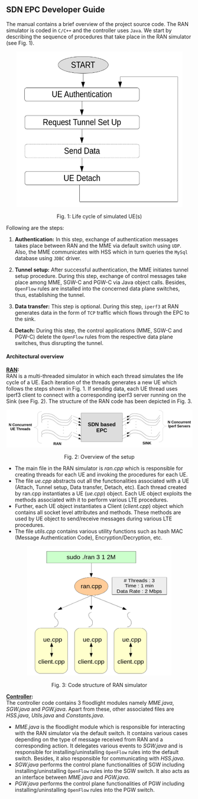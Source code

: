 ## SDN EPC Developer Guide

The manual contains a brief overview of the project source code. The RAN simulator is coded in `C/C++` and the controller uses `Java`. We start by describing the sequence of procedures that take place in the RAN simulator (see Fig. 1).

<div align="center">
<img src="ue_life_cycle.png" alt="Fig. 1: Life cycle of a simulated UE" width="450" height="420" />
</div>
<p align="center">Fig. 1: Life cycle of simulated UE(s)</p>

Following are the steps:

1. **Authentication:** In this step, exchange of authentication messages takes place between RAN and the MME via default switch using `UDP`. Also, the MME communicates with HSS which in turn queries the `MySql` database using `JDBC` driver.

2. **Tunnel setup:** After successful authentication, the MME initiates tunnel setup procedure. During this step, exchange of control messages take place among MME, SGW-C and PGW-C via Java object calls. Besides, `OpenFlow` rules are installed into the concerned data plane switches, thus, establishing the tunnel.

3. **Data transfer:** This step is optional. During this step, `iperf3` at RAN generates data in the form of `TCP` traffic which flows through the EPC to the sink.

4. **Detach:** During this step, the control applications (MME, SGW-C and PGW-C) delete the `OpenFlow` rules from the respective data plane switches, thus disrupting the tunnel.

#### Architectural overview ####

**<u>RAN</u>:**  
RAN is a multi-threaded simulator in which each thread simulates the life cycle of a UE. Each iteration of the threads generates a new UE which follows the steps shown in Fig. 1. If sending data, each UE thread uses iperf3 client to connect with a corresponding iperf3 server running on the Sink (see Fig. 2). The structure of the RAN code has been depicted in Fig. 3.

<div align="center">
<img src="end_simulators.png" alt="Fig. 2: Overview of the setup" />
</div>
<p align="center">Fig. 2: Overview of the setup</p>

- The main file in the RAN simulator is *ran.cpp* which is responsible for creating threads for each UE and invoking the procedures for each UE.
- The file *ue.cpp* abstracts out all the functionalities associated with a UE (Attach, Tunnel setup, Data transfer, Detach, etc). Each thread created by ran.cpp instantiates a UE (*ue.cpp*) object. Each UE object exploits the methods associated with it to perform various LTE procedures.
- Further, each UE object instantiates a Client (*client.cpp*) object which contains all socket level attributes and methods. These methods are used by UE object to send/receive messages during various LTE procedures.
- The file *utils.cpp* contains various utility functions such as hash MAC (Message Authentication Code), Encryption/Decryption, etc.

<div align="center">
<img src="ran_code_structure.png" alt="Fig. 2: Overview of the setup" <img src="ue_life_cycle.png" alt="Fig. 3: Code structure of RAN simulator" width="390" height="350" />
</div>
<p align="center">Fig. 3: Code structure of RAN simulator</p>

**<u>Controller</u>:**  
The controller code contains 3 floodlight modules namely *MME.java*, *SGW.java* and *PGW.java*. Apart from these, other associated files are *HSS.java*, *Utils.java* and *Constants.java*.

- *MME.java* is the floodlight module which is responsible for interacting with the RAN simulator via the default switch. It contains various cases depending on the type of message received from RAN and a corresponding action. It delegates various events to *SGW.java* and is responsible for installing/uninstalling `OpenFlow` rules into the default switch. Besides, it also responsible for communicating with *HSS.java*.
- *SGW.java* performs the control plane functionalities of SGW including installing/uninstalling `OpenFlow` rules into the SGW switch. It also acts as an interface between *MME.java* and *PGW.java*.
- *PGW.java* performs the control plane functionalities of PGW including installing/uninstalling `OpenFlow` rules into the PGW switch.
